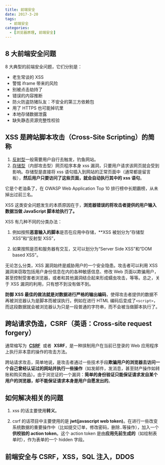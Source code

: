 ```yaml
---
title: 前端安全
date: 2017-3-20
tags:
  - 前端安全
categories:
  - [浏览器原理, 前端安全]
---
```


## 8 大前端安全问题

8 大典型的前端安全问题，它们分别是：

- 老生常谈的 XSS
- 警惕 iframe 带来的风险
- 别被点击劫持了
- 错误的内容推断
- 防火防盗防猪队友：不安全的第三方依赖包
- 用了 HTTPS 也可能掉坑里
- 本地存储数据泄露
- 缺失静态资源完整性校验

## XSS 是跨站脚本攻击（Cross-Site Scripting）的简称

1. [反射型](./imgs/xss反射型原理.jpg)一般需要用户自行去触发，钓鱼网站。
2. [存储型](./imgs/xss存储型原理.jpg)（内部攻击型）网页程序本身 xss 漏洞，只要用户请求该网页就会受到影响。存储型是直接将 xss 语句插入到网站的正常页面中（通常都是留言板），**然后用户只要访问了这些页面，就会自动执行其中的 xss 语句**。

它是个老油条了，在 OWASP Web Application Top 10 排行榜中长期霸榜，从未掉出过前三名。

XSS 这类安全问题发生的本质原因在于，**浏览器错误的将攻击者提供的用户输入数据当做 JavaScript 脚本给执行了。**

XSS 有几种不同的分类办法：

1. 例如按照**恶意输入的脚本**是否在应用中存储，\*\*XSS 被划分为“存储型 XSS”和“反射型 XSS”，

2. 如果按照是否和服务器有交互，又可以划分为“Server Side XSS”和“DOM based XSS”。

无论怎么分类，XSS 漏洞始终是威胁用户的一个安全隐患。攻击者可以利用 XSS 漏洞来窃取包括用户身份信息在内的各种敏感信息、修改 Web 页面以欺骗用户，甚至控制受害者浏览器，或者和其他漏洞结合起来形成蠕虫攻击，等等。总之，关于 XSS 漏洞的利用，只有想不到没有做不到。

**防御 XSS 最佳的做法就是对数据进行严格的输出编码**，使得攻击者提供的数据不再被浏览器认为是脚本而被误执行。例如在进行 HTML 编码后变成了`<script>`，而这段数据就会被浏览器认为只是一段普通的字符串，而不会被当做脚本执行了。

## 跨站请求伪造，CSRF（英语：Cross-site request forgery）

通常缩写为  **[CSRF](./csrf攻击.png)**  或者  **XSRF**，是一种挟制用户在当前已登录的 Web 应用程序上执行非本意的操作的攻击方法。

跨站请求攻击，简单地说，是攻击者通过一些技术手段**欺骗用户的浏览器去访问一个自己曾经认证过的网站并执行一些操作**（如发邮件，发消息，甚至财产操作如转账和购买商品）。由于浏览证的一个漏洞：**简单的身份验证只能保证请求发自某个用户的浏览器，却不能保证请求本身是用户自愿发出的**。

## 如何解决相关的问题

1. xss 的话主要使用**转义**。

2. csrf 的话项目中主要使用的是 **jwt(javascript web token)**。在进行一些改变系统数据的重要操作中（比如提交订单，修改密码，删除..等操作），加入一个**供校验的 action token**。这个 action token 是由**应用先前生成的**（如绘制表单时），作为表单的一个 hidden 字段。

## 前端安全与 CSRF，XSS，SQL 注入，DDOS
